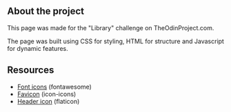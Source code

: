 ## About the project

This page was made for the "Library" challenge on TheOdinProject.com.

The page was built using CSS for styling, HTML for structure and Javascript for dynamic features.

## Resources

- [Font icons](https://fontawesome.com) (fontawesome)
- [Favicon](https://icon-icons.com) (icon-icons)
- [Header icon](https://www.flaticon.com) (flaticon)
